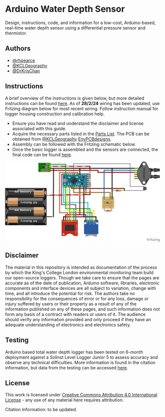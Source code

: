 
# Arduino Water Depth Sensor

Design, instructions, code, and information for a low-cost, Arduino-based, real-time water depth sensor using a differential pressure sensor and thermistor.


## Authors

- [@rhpearce](https://github.com/rhpearce)
- [@KCLGeography](https://github.com/KCLGeography)
- [@DrKrisChan](https://github.com/DrKrisChan)



## Instructions
A brief overview of the instructions is given below, but more detailed instructions can be found [here](https://drive.google.com/file/d/1HNqiERP32G9E8vRf_0rl5kWMbjWXEGlC/view?usp=sharing). 
As of **28/2/24** wiring has been updated, use Fritzing diagram below for most recent wiring. Follow instruction manual for logger housing construction and calibration help. 

- Ensure you have read and understand the disclaimer and license associated with this guide.
- Acquire the necessary parts listed in the [Parts List](https://docs.google.com/spreadsheets/d/1xHk34M-YiePO2RZdtJb8Tk1eWIesMuvv/edit?usp=sharing&ouid=106105173113638662095&rtpof=true&sd=true). The PCB can be obtained from [@KCLGeography](https://github.com/KCLGeography) [EnvPCBdesigns](https://github.com/KCLGeography/EnvPCBdesigns).
- Assembly can be followed with the Fritzing schematic below.
- Once the basic logger is assembled and the sensors are connected, the final code can be found [here](https://github.com/rhpearce/waterdepthsensor/blob/main/water-depth.ino).



![App Screenshot](https://github.com/rhpearce/waterdepthsensor/blob/main/water-depth-schematic.png)


## Disclaimer
The material in this repository is intended as documentation of the process by which the King's College London environmental monitoring team build our open-source loggers. Though we take care to ensure that the pages are accurate as of the date of publication, Arduino software, libraries, electronic components and interface devices are all subject to variation, change with time, and all introduce the potential for risk. The authors take no responsibility for the consequences of error or for any loss, damage or injury suffered by users or their property as a result of any of the information published on any of these pages, and such information does not form any basis of a contract with readers or users of it. The audience should verify any information provided and only proceed if they have an adequate understanding of electronics and electronics safety.

## Testing

Arduino based total water depth logger has been tested on 6-month deployment against a Solinst Level Logger Junior 5 to assess accuracy and observe any technical difficulties. More information is found in the citation information, but data from the testing can be accessed [here](https://docs.google.com/spreadsheets/d/1b9mkM1EqoMOuJWOz1teIzVWMdMKTzaIR/edit?usp=sharing&ouid=106105173113638662095&rtpof=true&sd=true).

## License

This work is licensed under [Creative Commons Attribution 4.0 International License](https://creativecommons.org/licenses/by/4.0/) - any use of any material here requires attribution.

Citation Information: to be updated.




